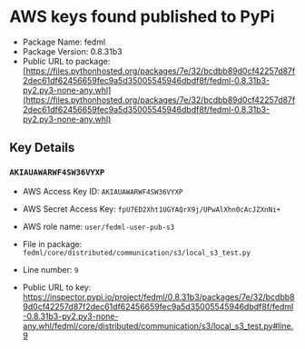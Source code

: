# AWS keys found published to PyPi

* Package Name: fedml
* Package Version: 0.8.31b3
* Public URL to package: [https://files.pythonhosted.org/packages/7e/32/bcdbb89d0cf42257d87f2dec61df62456659fec9a5d35005545946dbdf8f/fedml-0.8.31b3-py2.py3-none-any.whl](https://files.pythonhosted.org/packages/7e/32/bcdbb89d0cf42257d87f2dec61df62456659fec9a5d35005545946dbdf8f/fedml-0.8.31b3-py2.py3-none-any.whl)

## Key Details

### `AKIAUAWARWF4SW36VYXP`

* AWS Access Key ID: `AKIAUAWARWF4SW36VYXP`
* AWS Secret Access Key: `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` 
* AWS role name: `user/fedml-user-pub-s3`
* File in package: `fedml/core/distributed/communication/s3/local_s3_test.py`
* Line number: `9`

* Public URL to key: https://inspector.pypi.io/project/fedml/0.8.31b3/packages/7e/32/bcdbb89d0cf42257d87f2dec61df62456659fec9a5d35005545946dbdf8f/fedml-0.8.31b3-py2.py3-none-any.whl/fedml/core/distributed/communication/s3/local_s3_test.py#line.9


